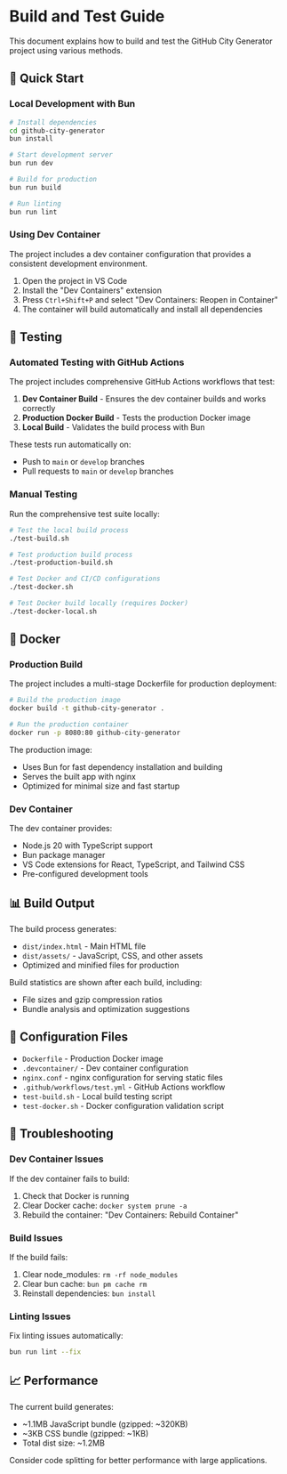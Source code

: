# Build and Test Guide

This document explains how to build and test the GitHub City Generator project using various methods.

## 🚀 Quick Start

### Local Development with Bun

```bash
# Install dependencies
cd github-city-generator
bun install

# Start development server
bun run dev

# Build for production
bun run build

# Run linting
bun run lint
```

### Using Dev Container

The project includes a dev container configuration that provides a consistent development environment.

1. Open the project in VS Code
2. Install the "Dev Containers" extension
3. Press `Ctrl+Shift+P` and select "Dev Containers: Reopen in Container"
4. The container will build automatically and install all dependencies

## 🧪 Testing

### Automated Testing with GitHub Actions

The project includes comprehensive GitHub Actions workflows that test:

1. **Dev Container Build** - Ensures the dev container builds and works correctly
2. **Production Docker Build** - Tests the production Docker image
3. **Local Build** - Validates the build process with Bun

These tests run automatically on:
- Push to `main` or `develop` branches
- Pull requests to `main` or `develop` branches

### Manual Testing

Run the comprehensive test suite locally:

```bash
# Test the local build process
./test-build.sh

# Test production build process
./test-production-build.sh

# Test Docker and CI/CD configurations
./test-docker.sh

# Test Docker build locally (requires Docker)
./test-docker-local.sh
```

## 🐳 Docker

### Production Build

The project includes a multi-stage Dockerfile for production deployment:

```bash
# Build the production image
docker build -t github-city-generator .

# Run the production container
docker run -p 8080:80 github-city-generator
```

The production image:
- Uses Bun for fast dependency installation and building
- Serves the built app with nginx
- Optimized for minimal size and fast startup

### Dev Container

The dev container provides:
- Node.js 20 with TypeScript support
- Bun package manager
- VS Code extensions for React, TypeScript, and Tailwind CSS
- Pre-configured development tools

## 📊 Build Output

The build process generates:
- `dist/index.html` - Main HTML file
- `dist/assets/` - JavaScript, CSS, and other assets
- Optimized and minified files for production

Build statistics are shown after each build, including:
- File sizes and gzip compression ratios
- Bundle analysis and optimization suggestions

## 🔧 Configuration Files

- `Dockerfile` - Production Docker image
- `.devcontainer/` - Dev container configuration
- `nginx.conf` - nginx configuration for serving static files
- `.github/workflows/test.yml` - GitHub Actions workflow
- `test-build.sh` - Local build testing script
- `test-docker.sh` - Docker configuration validation script

## 🚨 Troubleshooting

### Dev Container Issues

If the dev container fails to build:
1. Check that Docker is running
2. Clear Docker cache: `docker system prune -a`
3. Rebuild the container: "Dev Containers: Rebuild Container"

### Build Issues

If the build fails:
1. Clear node_modules: `rm -rf node_modules`
2. Clear bun cache: `bun pm cache rm`
3. Reinstall dependencies: `bun install`

### Linting Issues

Fix linting issues automatically:
```bash
bun run lint --fix
```

## 📈 Performance

The current build generates:
- ~1.1MB JavaScript bundle (gzipped: ~320KB)
- ~3KB CSS bundle (gzipped: ~1KB)
- Total dist size: ~1.2MB

Consider code splitting for better performance with large applications.
